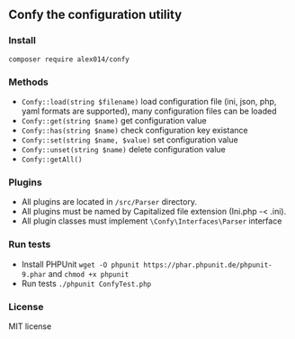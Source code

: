 ## Confy the configuration utility
### Install
`composer require alex014/confy`
### Methods
* `Confy::load(string $filename)` load configuration file (ini, json, php, yaml formats are supported), 
many configuration files can be loaded
* `Confy::get(string $name)` get configuration value
* `Confy::has(string $name)` check configuration key existance
* `Confy::set(string $name, $value)` set configuration value
* `Confy::unset(string $name)` delete configuration value
* `Confy::getAll()` 
### Plugins
* All plugins are located in `/src/Parser` directory.
* All plugins must be named by Capitalized file extension (Ini.php -< .ini).
* All plugin classes must implement `\Confy\Interfaces\Parser` interface
### Run tests
* Install PHPUnit `wget -O phpunit https://phar.phpunit.de/phpunit-9.phar` and `chmod +x phpunit`
* Run tests `./phpunit ConfyTest.php`
### License
MIT license